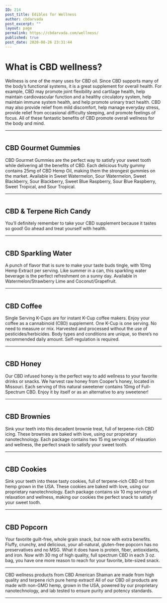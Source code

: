 ```yaml
---
ID: 214
post_title: Edibles for Wellness
author: cbdarvada
post_excerpt: ""
layout: page
permalink: https://cbdarvada.com/wellness/
published: true
post_date: 2020-08-26 23:31:44
---
```

<!-- wp:heading {"level":1} -->
<h1>What is CBD wellness?</h1>
<!-- /wp:heading -->

<!-- wp:paragraph -->
<p>Wellness is one of the many uses for CBD oil. Since CBD supports many of the body’s functional systems, it is a great supplement for overall health. For example, CBD may promote joint flexibility and cartilage health, help maintain cardiovascular function and a healthy circulatory system, help maintain immune system health, and help promote urinary tract health. CBD may also provide relief from mild discomfort, help manage everyday stress, provide relief from occasional difficulty sleeping, and promote feelings of focus. All of these fantastic benefits of CBD promote overall wellness for the body and mind.</p>
<!-- /wp:paragraph -->

<!-- wp:separator -->
<hr class="wp-block-separator"/>
<!-- /wp:separator -->

<!-- wp:columns -->
<div class="wp-block-columns"><!-- wp:column {"verticalAlignment":"center"} -->
<div class="wp-block-column is-vertically-aligned-center"><!-- wp:image {"id":267,"sizeSlug":"large"} -->
<figure class="wp-block-image size-large"><img src="http://cbdarvada.com/wp-content/uploads/2020/08/cbd-gourmet-gummies-full-spectrum.jpg" alt="" class="wp-image-267"/></figure>
<!-- /wp:image --></div>
<!-- /wp:column -->

<!-- wp:column {"verticalAlignment":"center"} -->
<div class="wp-block-column is-vertically-aligned-center"><!-- wp:heading -->
<h2>CBD Gourmet Gummies</h2>
<!-- /wp:heading -->

<!-- wp:paragraph -->
<p>CBD Gourmet Gummies are the perfect way to satisfy your sweet tooth while delivering all the benefits of CBD. Each delicious fruity gummy contains 25mg of CBD Hemp Oil, making them the strongest gummies on the market. Available in Sweet Watermelon, Sour Watermelon, Sweet Blackberry, Sour Blackberry, Sweet Blue Raspberry, Sour Blue Raspberry, Sweet Tropical, and Sour Tropical.&nbsp;</p>
<!-- /wp:paragraph --></div>
<!-- /wp:column --></div>
<!-- /wp:columns -->

<!-- wp:separator -->
<hr class="wp-block-separator"/>
<!-- /wp:separator -->

<!-- wp:columns {"verticalAlignment":"center"} -->
<div class="wp-block-columns are-vertically-aligned-center"><!-- wp:column {"verticalAlignment":"center"} -->
<div class="wp-block-column is-vertically-aligned-center"><!-- wp:image {"id":268,"sizeSlug":"large"} -->
<figure class="wp-block-image size-large"><img src="http://cbdarvada.com/wp-content/uploads/2020/08/cbd-terpene-rich-hemp-candy.jpg" alt="" class="wp-image-268"/></figure>
<!-- /wp:image --></div>
<!-- /wp:column -->

<!-- wp:column {"verticalAlignment":"center"} -->
<div class="wp-block-column is-vertically-aligned-center"><!-- wp:heading -->
<h2>CBD &amp; Terpene Rich Candy</h2>
<!-- /wp:heading -->

<!-- wp:paragraph -->
<p>You’ll definitely remember to take your CBD supplement because it tastes so good! Go ahead and treat yourself with health.</p>
<!-- /wp:paragraph --></div>
<!-- /wp:column --></div>
<!-- /wp:columns -->

<!-- wp:separator -->
<hr class="wp-block-separator"/>
<!-- /wp:separator -->

<!-- wp:columns -->
<div class="wp-block-columns"><!-- wp:column {"verticalAlignment":"center"} -->
<div class="wp-block-column is-vertically-aligned-center"><!-- wp:image {"id":269,"sizeSlug":"large"} -->
<figure class="wp-block-image size-large"><img src="http://cbdarvada.com/wp-content/uploads/2020/08/cbd-sparkling-water.jpg" alt="" class="wp-image-269"/></figure>
<!-- /wp:image --></div>
<!-- /wp:column -->

<!-- wp:column {"verticalAlignment":"center"} -->
<div class="wp-block-column is-vertically-aligned-center"><!-- wp:heading -->
<h2>CBD Sparkling Water</h2>
<!-- /wp:heading -->

<!-- wp:paragraph -->
<p>A punch of flavor that is sure to make your taste buds tingle, with 10mg Hemp Extract per serving. Like summer in a can, this sparkling water beverage is the perfect refreshment on a sunny day. Available in Watermelon/Strawberry Lime and Coconut/Grapefruit.</p>
<!-- /wp:paragraph --></div>
<!-- /wp:column --></div>
<!-- /wp:columns -->

<!-- wp:separator -->
<hr class="wp-block-separator"/>
<!-- /wp:separator -->

<!-- wp:columns -->
<div class="wp-block-columns"><!-- wp:column {"verticalAlignment":"center"} -->
<div class="wp-block-column is-vertically-aligned-center"><!-- wp:image {"id":270,"sizeSlug":"large"} -->
<figure class="wp-block-image size-large"><img src="http://cbdarvada.com/wp-content/uploads/2020/08/cbd-coffee-k-cup.jpg" alt="" class="wp-image-270"/></figure>
<!-- /wp:image --></div>
<!-- /wp:column -->

<!-- wp:column {"verticalAlignment":"center"} -->
<div class="wp-block-column is-vertically-aligned-center"><!-- wp:heading -->
<h2>CBD Coffee</h2>
<!-- /wp:heading -->

<!-- wp:paragraph -->
<p>Single Serving K-Cups are for instant K-Cup coffee makers. Enjoy your coffee as a cannabinoid (CBD) supplement. One K-Cup is one serving. No need to measure or mix. Harvested and processed without the use of pesticides/herbicides. Body types and conditions are unique, so there’s no recommended daily amount. Self-regulation is required.</p>
<!-- /wp:paragraph --></div>
<!-- /wp:column --></div>
<!-- /wp:columns -->

<!-- wp:separator -->
<hr class="wp-block-separator"/>
<!-- /wp:separator -->

<!-- wp:columns {"verticalAlignment":"center"} -->
<div class="wp-block-columns are-vertically-aligned-center"><!-- wp:column {"verticalAlignment":"center"} -->
<div class="wp-block-column is-vertically-aligned-center"><!-- wp:image {"id":273,"sizeSlug":"large"} -->
<figure class="wp-block-image size-large"><img src="http://cbdarvada.com/wp-content/uploads/2020/08/cbd-honey-thc-free.png" alt="" class="wp-image-273"/></figure>
<!-- /wp:image --></div>
<!-- /wp:column -->

<!-- wp:column {"verticalAlignment":"center"} -->
<div class="wp-block-column is-vertically-aligned-center"><!-- wp:heading -->
<h2>CBD Honey</h2>
<!-- /wp:heading -->

<!-- wp:paragraph -->
<p>Our CBD infused honey is the perfect way to add wellness to your favorite drinks or snacks. We harvest raw honey from Cooper’s honey, located in Missouri. Each serving of this natural sweetener contains 10mg of Full-Spectrum CBD. Enjoy it by itself or as an alternative to any sweetener!</p>
<!-- /wp:paragraph --></div>
<!-- /wp:column --></div>
<!-- /wp:columns -->

<!-- wp:separator -->
<hr class="wp-block-separator"/>
<!-- /wp:separator -->

<!-- wp:columns -->
<div class="wp-block-columns"><!-- wp:column {"verticalAlignment":"center"} -->
<div class="wp-block-column is-vertically-aligned-center"><!-- wp:image {"id":274,"sizeSlug":"large"} -->
<figure class="wp-block-image size-large"><img src="http://cbdarvada.com/wp-content/uploads/2020/08/cbd-brownies.png" alt="" class="wp-image-274"/></figure>
<!-- /wp:image --></div>
<!-- /wp:column -->

<!-- wp:column {"verticalAlignment":"center"} -->
<div class="wp-block-column is-vertically-aligned-center"><!-- wp:heading -->
<h2>CBD Brownies</h2>
<!-- /wp:heading -->

<!-- wp:paragraph -->
<p>Sink your teeth into this decadent brownie treat, full of terpene-rich CBD icing. These brownies are baked with love, using our proprietary nanotechnology. Each package contains two 15 mg servings of relaxation and wellness, the perfect snack to satisfy your sweet tooth.</p>
<!-- /wp:paragraph --></div>
<!-- /wp:column --></div>
<!-- /wp:columns -->

<!-- wp:separator -->
<hr class="wp-block-separator"/>
<!-- /wp:separator -->

<!-- wp:columns {"verticalAlignment":"center"} -->
<div class="wp-block-columns are-vertically-aligned-center"><!-- wp:column {"verticalAlignment":"center"} -->
<div class="wp-block-column is-vertically-aligned-center"><!-- wp:image {"align":"center","id":275,"sizeSlug":"medium"} -->
<div class="wp-block-image"><figure class="aligncenter size-medium"><img src="http://cbdarvada.com/wp-content/uploads/2020/08/cbd-cookies-300x209.jpg" alt="" class="wp-image-275"/></figure></div>
<!-- /wp:image --></div>
<!-- /wp:column -->

<!-- wp:column {"verticalAlignment":"center"} -->
<div class="wp-block-column is-vertically-aligned-center"><!-- wp:heading -->
<h2>CBD Cookies</h2>
<!-- /wp:heading -->

<!-- wp:paragraph -->
<p>Sink your teeth into these tasty cookies, full of terpene-rich CBD oil from hemp grown in the USA. These cookies are baked with love, using our proprietary nanotechnology. Each package contains six 10 mg servings of relaxation and wellness, making our cookies the perfect snack to satisfy your sweet tooth.</p>
<!-- /wp:paragraph --></div>
<!-- /wp:column --></div>
<!-- /wp:columns -->

<!-- wp:separator -->
<hr class="wp-block-separator"/>
<!-- /wp:separator -->

<!-- wp:columns {"verticalAlignment":"center"} -->
<div class="wp-block-columns are-vertically-aligned-center"><!-- wp:column {"verticalAlignment":"center"} -->
<div class="wp-block-column is-vertically-aligned-center"><!-- wp:image {"id":276,"sizeSlug":"large"} -->
<figure class="wp-block-image size-large"><img src="http://cbdarvada.com/wp-content/uploads/2020/08/cbd-popcorn.png" alt="" class="wp-image-276"/></figure>
<!-- /wp:image --></div>
<!-- /wp:column -->

<!-- wp:column {"verticalAlignment":"center"} -->
<div class="wp-block-column is-vertically-aligned-center"><!-- wp:heading -->
<h2>CBD Popcorn</h2>
<!-- /wp:heading -->

<!-- wp:paragraph -->
<p>Your favorite guilt-free, whole grain snack, but now with extra benefits. Fluffy, crunchy, and delicious, your all-natural, gluten-free popcorn has no preservatives and no MSG. What it does have is protein, fiber, antioxidants, and iron. Now with 30 mg of high quality, full spectrum CBD in each 3 oz. bag, you have one more reason to reach for your favorite, bite-sized snack.</p>
<!-- /wp:paragraph --></div>
<!-- /wp:column --></div>
<!-- /wp:columns -->

<!-- wp:separator -->
<hr class="wp-block-separator"/>
<!-- /wp:separator -->

<!-- wp:paragraph -->
<p>CBD wellness products from CBD American Shaman are made from high quality and terpene rich pure hemp extract! All of our CBD oil products are made with non-GMO hemp, grown in the USA, powered by our proprietary nanotechnology, and lab tested to ensure purity and potency standards.</p>
<!-- /wp:paragraph -->

<!-- wp:separator -->
<hr class="wp-block-separator"/>
<!-- /wp:separator -->